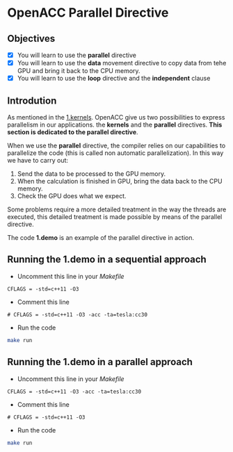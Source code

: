 # OpenACC Parallel Directive

## Objectives

- [x] You will learn to use the **parallel** directive
- [x] You will learn to use the **data** movement directive to copy data from tehe GPU and bring it back to the CPU memory.
- [x] You will learn to use the **loop** directive and the **independent** clause 

## Introdution

As mentioned in the [1.kernels](https://github.com/DonAurelio/openacc-workshop/tree/master/1.kernels). OpenACC give us two possibilities to express parallelism in our applications. the **kernels** and the **parallel** directives. **This section is dedicated to the parallel directive**.

When we use the **parallel** directive, the compiler relies on our capabilities to parallelize the code (this is called non automatic parallelization). In this way we have to carry out:

1. Send the data to be processed to the GPU memory.
2. When the calculation is finished in GPU, bring the data back to the CPU memory.
3. Check the GPU does what we expect.

Some problems require a more detailed treatment in the way the threads are executed, this detailed treatment is made possible by means of the parallel directive. 

The code **1.demo** is an example of the parallel directive in action.

## Running the 1.demo in a sequential approach

* Uncomment this line in your *Makefile*

```make
CFLAGS = -std=c++11 -O3
```

* Comment this line

```make
# CFLAGS = -std=c++11 -O3 -acc -ta=tesla:cc30
```
* Run the code 

```bash
make run
```

## Running the 1.demo in a parallel approach

* Uncomment this line in your *Makefile*

```make
CFLAGS = -std=c++11 -O3 -acc -ta=tesla:cc30
```

* Comment this line

```make
# CFLAGS = -std=c++11 -O3
```
* Run the code 

```bash
make run
```